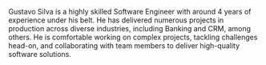 Gustavo Silva is a highly skilled Software Engineer with around 4 years of experience under his belt. He has delivered numerous projects in production across diverse industries, including Banking and CRM, among others. He is comfortable working on complex projects, tackling challenges head-on, and collaborating with team members to deliver high-quality software solutions.

